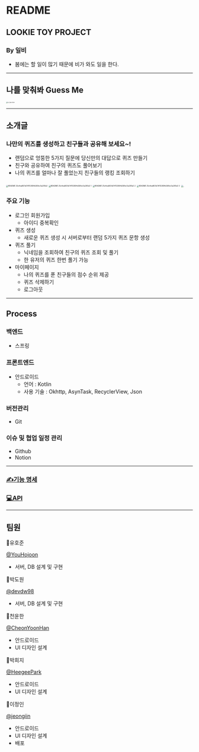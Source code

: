 # README

## LOOKIE TOY PROJECT

### By 일비

- 봄에는 할 일이 많기 때문에 비가 와도 일을 한다.

---

## 나를 맞춰봐 Guess Me

<img src="/Users/heegeepark/Desktop/Repositories/GuessMe_front/README/ic_launcher.png" alt="ic_launcher" style="zoom: 25%;" />

---

## 소개글

### 나만의 퀴즈를 생성하고 친구들과 공유해 보세요~!

- 랜덤으로 엉뚱한 5가지 질문에 당신만의 대답으로 퀴즈 만들기
- 친구와 공유하여 친구의 퀴즈도 풀어보기
- 나의 퀴즈를 얼마나 잘 풀었는지 친구들의 랭킹 조회하기

<img src="/Users/heegeepark/Desktop/Repositories/GuessMe_front/README/README 25e4ea867a514153894d36fec5a290a3.png" alt="README 25e4ea867a514153894d36fec5a290a3" style="zoom: 33%;"/>  <img src="/Users/heegeepark/Desktop/Repositories/GuessMe_front/README/README 25e4ea867a514153894d36fec5a290a3 1.png" alt="README 25e4ea867a514153894d36fec5a290a3 1" style="zoom: 33%;" /> <img src="/Users/heegeepark/Desktop/Repositories/GuessMe_front/README/README 25e4ea867a514153894d36fec5a290a3 2.png" alt="README 25e4ea867a514153894d36fec5a290a3 2" style="zoom: 33%;" /> <img src="/Users/heegeepark/Desktop/Repositories/GuessMe_front/README/README 25e4ea867a514153894d36fec5a290a3 3.png" alt="README 25e4ea867a514153894d36fec5a290a3 3" style="zoom: 33%;" /> <img src="/Users/heegeepark/Desktop/Repositories/GuessMe_front/README/_.png" alt="_" style="zoom:33%;" />

### 주요 기능

- 로그인 회원가입
    - 아이디 중복확인
- 퀴즈 생성
    - 새로운 퀴즈 생성 시 서버로부터 랜덤 5가지 퀴즈 문항 생성
- 퀴즈 풀기
    - 닉네임을 조회하여 친구의 퀴즈 조회 및 풀기
    - 한 유저의 퀴즈 한번 풀기 가능
- 마이페이지
    - 나의 퀴즈를 푼 친구들의 점수 순위 제공
    - 퀴즈 삭제하기
    - 로그아웃

---

## Process

### 백엔드

- 스프링

### 프론트엔드

- 안드로이드
    - 언어 : Kotlin
    - 사용 기술 : Okhttp, AsynTask, RecyclerView, Json

### 버전관리

- Git

### 이슈 및 협업 일정 관리

- Github
- Notion

---

### [✍️기능 명세](https://www.notion.so/ca98be73f35545fd8779a531f6614571?v=dca2d9392e254563b645f691c24c9e39)

### [💻API](https://www.notion.so/API-0d7f33c4058a423cb3354c4d2abc9e89)

---

## 팀원

👤유호준

[@YouHojoon]([https://github.com/YouHojoon](https://github.com/YouHojoon))

- 서버, DB 설계 및 구현

👤박도원

[@devdw98]([https://github.com/devdw98](https://github.com/devdw98))

- 서버, DB 설계 및 구현

👤천윤한

[@CheonYoonHan]([https://github.com/CheonYoonHan](https://github.com/CheonYoonHan))

- 안드로이드
- UI 디자인 설계

👤박희지

[@HeegeePark]([https://github.com/HeegeePark](https://github.com/HeegeePark))

- 안드로이드
- UI 디자인 설계

👤이정인

[@jeongiin]([https://github.com/jeongiin](https://github.com/jeongiin))

- 안드로이드
- UI 디자인 설계
- 배포